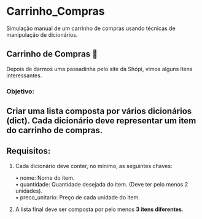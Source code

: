 # Carrinho_Compras
Simulação manual de um carrinho de compras usando técnicas de manipulação de dicionários.  

## Carrinho de Compras 🛒
Depois de darmos uma passadinha pelo site da Shópi, vimos alguns itens interessantes.  

### Objetivo:
Criar uma lista composta por vários **dicionários (dict)**. Cada dicionário deve representar um item do carrinho de compras.  
--------------
## **Requisitos:**  

1. Cada dicionário deve conter, no mínimo, as seguintes chaves:  

      • nome: Nome do item.   
      • quantidade: Quantidade desejada do item. (Deve ter pelo menos 2 unidades).  
      • preco_unitario: Preço de cada unidade do item.  
2. A lista final deve ser composta por pelo menos **3 itens diferentes**.  
